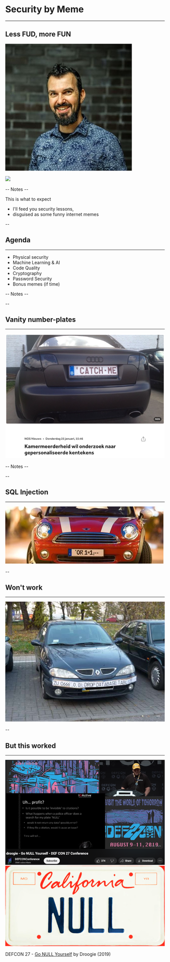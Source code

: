 
<!-- .slide: data-background="#FFFFFF" style="text-align: left; vertical-align: middle; color:white" color="#FFFFFF" -->
# Security by Meme<!-- .element style="color: #DB8831;" -->
<hr />

## Less FUD, more FUN<!-- .element style="color: #DB8831;" -->

![](./pics/brpa.jpg)<!-- .element style="position: fixed; top: 300px; left: 60px; height: 200px;"  -->

![](pics/meme/pizza_baby.gif)<!-- .element style="vertical-align: middle; background:none; border:none; box-shadow:none; position: fixed; bottom: 80px; right: 20px; width: 440px" -->


-- Notes --

This is what to expect
* I'll feed you security lessons,
* disguised as some funny internet memes


--

## Agenda
<hr />


* Physical security
* Machine Learning & AI
* Code Quality
* Cryptography
* Password Security
* Bonus memes (if time)

-- Notes --


--

## Vanity number-plates
<hr />

![](./pics/meme/traffic/personalised_numberplates.png)<!-- .element class="center-xy" style="background:none; border:none; box-shadow:none; position: fixed; bottom: 0px; right: 0px; width: 700px;" -->


-- Notes --

--

## SQL Injection
<hr />

![](./pics/meme/injection/injection_number_plate.jpeg)<!-- .element class="center-xy" style="background:none; border:none; box-shadow:none; position: fixed; bottom: 0px; right: 0px; width: 700px;" -->

--

## Won't work
<hr />

![](./pics/meme/injection/SQL_injection.jpg)<!-- .element class="center-xy" style="background:none; border:none; box-shadow:none; position: fixed; bottom: 0px; right: 0px; width: 700px;" -->

--

## But this worked

<hr />

![](./pics/meme/injection/null_plate_video.png)<!-- .element style="background:none; border:none; box-shadow:none; position: fixed; bottom: 80px; right: 10px; width: 700px;" -->
![](./pics/meme/injection/null_plate.png)<!-- .element style="background:none; border:none; box-shadow:none; position: fixed; top: 100px; left: 10px; width: 400px;" -->

<span>DEFCON 27 - [Go NULL Yourself](https://www.youtube.com/watch?v=TwRE2QK1Ibc) by Droogie (2019)</span><!-- .element style="font-size: 30px; box-shadow:none; position: fixed; bottom: 55px; left: 10px;" -->
